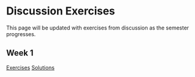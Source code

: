 # Discussion Exercises

This page will be updated with exercises from discussion as the semester progresses.

## Week 1

[Exercises]()
[Solutions]()
